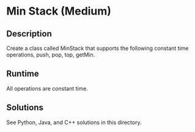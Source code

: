 # Min Stack (Medium)
## Description
Create a class called MinStack that supports the following constant time operations, push, pop, top, getMin.

## Runtime
All operations are constant time.

## Solutions
See Python, Java, and C++ solutions in this directory.
